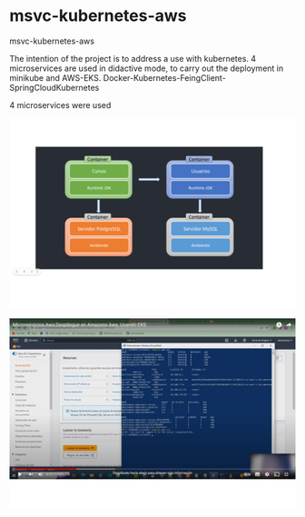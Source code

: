# msvc-kubernetes-aws
msvc-kubernetes-aws

The intention of the project is to address a use with kubernetes.
4 microservices are used in didactive mode, to carry out the deployment in minikube and AWS-EKS. 
Docker-Kubernetes-FeingClient-SpringCloudKubernetes


4 microservices were used 

![](images/msvc.gif)


[![Deploy Aws](images/deploy-aws.gif)](https://www.youtube.com/watch?v=gFxH9_qi6bU)